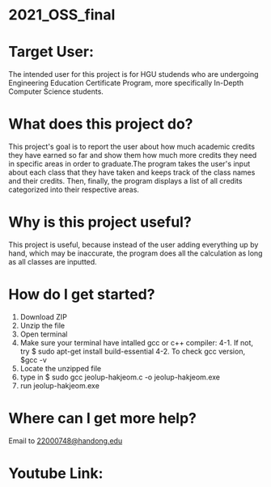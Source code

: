 # 2021_OSS_final

# Target User:
The intended user for this project is for HGU studends who are undergoing Engineering Education Certificate Program, more specifically In-Depth Computer Science students.

# What does this project do?
This project's goal is to report the user about how much academic credits they have earned so far and show them how much more credits they need in specific areas in order to graduate.The program takes the user's input about each class that they have taken and keeps track of the class names and their credits. Then, finally, the program displays a list of all credits categorized into their respective areas.

# Why is this project useful?
This project is useful, because instead of the user adding everything up by hand, which may be inaccurate, the program does all the calculation as long as all classes are inputted.

# How do I get started?
1. Download ZIP
2. Unzip the file
3. Open terminal
4. Make sure your terminal have intalled gcc or c++ compiler:
	4-1. If not, try $ sudo apt-get install build-essential
	4-2. To check gcc version, $gcc -v
5. Locate the unzipped file
6. type in $ sudo gcc jeolup-hakjeom.c -o jeolup-hakjeom.exe
7. run jeolup-hakjeom.exe

# Where can I get more help?
Email to 22000748@handong.edu

# Youtube Link:

